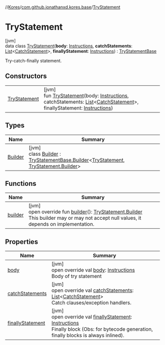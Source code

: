 //[Kores](../../../index.md)/[com.github.jonathanxd.kores.base](../index.md)/[TryStatement](index.md)

# TryStatement

[jvm]\
data class [TryStatement](index.md)(**body**: [Instructions](../../com.github.jonathanxd.kores/-instructions/index.md), **catchStatements**: [List](https://kotlinlang.org/api/latest/jvm/stdlib/kotlin.collections/-list/index.html)<[CatchStatement](../-catch-statement/index.md)>, **finallyStatement**: [Instructions](../../com.github.jonathanxd.kores/-instructions/index.md)) : [TryStatementBase](../-try-statement-base/index.md)

Try-catch-finally statement.

## Constructors

| | |
|---|---|
| [TryStatement](-try-statement.md) | [jvm]<br>fun [TryStatement](-try-statement.md)(body: [Instructions](../../com.github.jonathanxd.kores/-instructions/index.md), catchStatements: [List](https://kotlinlang.org/api/latest/jvm/stdlib/kotlin.collections/-list/index.html)<[CatchStatement](../-catch-statement/index.md)>, finallyStatement: [Instructions](../../com.github.jonathanxd.kores/-instructions/index.md)) |

## Types

| Name | Summary |
|---|---|
| [Builder](-builder/index.md) | [jvm]<br>class [Builder](-builder/index.md) : [TryStatementBase.Builder](../-try-statement-base/-builder/index.md)<[TryStatement](index.md), [TryStatement.Builder](-builder/index.md)> |

## Functions

| Name | Summary |
|---|---|
| [builder](builder.md) | [jvm]<br>open override fun [builder](builder.md)(): [TryStatement.Builder](-builder/index.md)<br>This builder may or may not accept null values, it depends on implementation. |

## Properties

| Name | Summary |
|---|---|
| [body](body.md) | [jvm]<br>open override val [body](body.md): [Instructions](../../com.github.jonathanxd.kores/-instructions/index.md)<br>Body of try statement |
| [catchStatements](catch-statements.md) | [jvm]<br>open override val [catchStatements](catch-statements.md): [List](https://kotlinlang.org/api/latest/jvm/stdlib/kotlin.collections/-list/index.html)<[CatchStatement](../-catch-statement/index.md)><br>Catch clauses/exception handlers. |
| [finallyStatement](finally-statement.md) | [jvm]<br>open override val [finallyStatement](finally-statement.md): [Instructions](../../com.github.jonathanxd.kores/-instructions/index.md)<br>Finally block (Obs: for bytecode generation, finally blocks is always inlined). |
